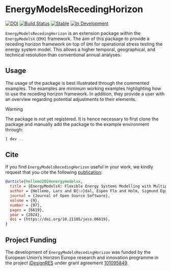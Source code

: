 # EnergyModelsRecedingHorizon

[![DOI](https://joss.theoj.org/papers/10.21105/joss.06619/status.svg)](https://doi.org/10.21105/joss.06619)
[![Build Status](https://github.com/EnergyModelsX/EnergyModelsRecedingHorizon.jl/workflows/CI/badge.svg)](https://github.com/EnergyModelsX/EnergyModelsRecedingHorizon.jl/actions?query=workflow%3ACI)
[![Stable](https://img.shields.io/badge/docs-stable-blue.svg)](https://energymodelsx.github.io/EnergyModelsRecedingHorizon.jl/stable/)
[![In Development](https://img.shields.io/badge/docs-dev-blue.svg)](https://energymodelsx.github.io/EnergyModelsRecedingHorizon.jl/dev/)

`EnergyModelsRecedingHorizon` is an extension package within the `EnergyModelsX` (`EMX`) framework.
The aim of this package to provide a receding horizon framework on top of `EMX` for operational stress testing the energy system model.
This allows a higher temporal, geographical, and technical resolution than conventional annual analyses.

## Usage

The usage of the package is best illustrated through the commented examples.
The examples are minimum working examples highlighting how to use the receding horizon framework.
In addition, they provide a user with an overview regarding potential adjustments to their elements.

> [!WARNING]
> The package is not yet registered.
> It is hence necessary to first clone the package and manually add the package to the example environment through:
>
> ```julia
> ] dev ..
> ```

## Cite

If you find `EnergyModelsRecedingHorizon` useful in your work, we kindly request that you cite the following [publication](https://doi.org/10.21105/joss.06619):

```bibtex
@article{hellemo2024energymodelsx,
  title = {EnergyModelsX: Flexible Energy Systems Modelling with Multiple Dispatch},
  author = {Hellemo, Lars and B{\o}dal, Espen Flo and Holm, Sigmund Eggen and Pinel, Dimitri and Straus, Julian},
  journal = {Journal of Open Source Software},
  volume = {9},
  number = {97},
  pages = {6619},
  year = {2024},
  doi = {https://doi.org/10.21105/joss.06619},
}
```

## Project Funding

The development of `EnergyModelsRecedingHorizon` was funded by the European Union’s Horizon Europe research and innovation programme in the project [iDesignRES](https://idesignres.eu/) under grant agreement [101095849](https://doi.org/10.3030/101095849).
